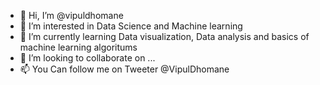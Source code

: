 - 👋 Hi, I’m @vipuldhomane
- 👀 I’m interested in Data Science and Machine learning
- 🌱 I’m currently learning Data visualization, Data analysis and basics of machine learning algoritums 
- 💞️ I’m looking to collaborate on ...
- 📫 You Can follow me on Tweeter @VipulDhomane

<!---
vipuldhomane/vipuldhomane is a ✨ special ✨ repository because its `README.md` (this file) appears on your GitHub profile.
You can click the Preview link to take a look at your changes.
--->
